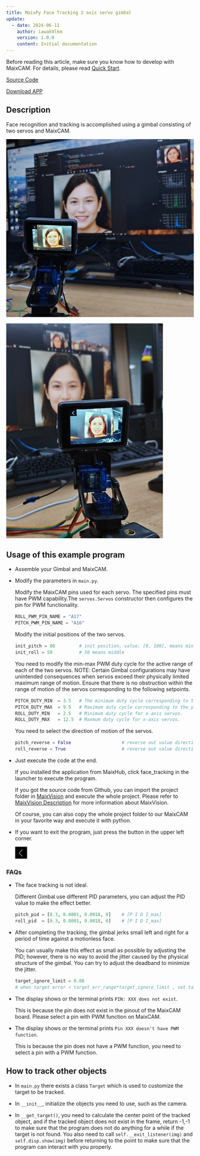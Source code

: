 ```yaml
---
title: MaixPy Face Tracking 2 axis servo gimbal
update:
  - date: 2024-06-11
    author: iawak9lkm
    version: 1.0.0
    content: Initial documentation
---
```


Before reading this article, make sure you know how to develop with MaixCAM. For details, please read [Quick Start](../README.md).

[Source Code](https://github.com/sipeed/MaixPy/blob/main/projects/app_face_tracking)

[Download APP](https://maixhub.com/app/31)

## Description

Face recognition and tracking is accomplished using a gimbal consisting of two servos and MaixCAM.

![](../../assets/face_tracking1.jpg)


![](../../assets/face_tracking2.jpg)

## Usage of this example program

* Assemble your Gimbal and MaixCAM.

* Modify the parameters in `main.py`.

  Modify the MaixCAM pins used for each servo. The specified pins must have PWM capability.The `servos.Servos` constructor then configures the pin for PWM functionality.

  ```python
  ROLL_PWM_PIN_NAME = "A17"
  PITCH_PWM_PIN_NAME = "A16"
  ```

  Modify the initial positions of the two servos.

   ```python
   init_pitch = 80         # init position, value: [0, 100], means minimum angle to maxmum angle of servo
   init_roll = 50          # 50 means middle
   ```

  You need to modify the min-max PWM duty cycle for the active range of each of the two servos. NOTE: Certain Gimbal configurations may have unintended consequences when servos exceed their physically limited maximum range of motion. Ensure that there is no obstruction within the range of motion of the servos corresponding to the following setpoints.

  ```python
  PITCH_DUTY_MIN  = 3.5   # The minimum duty cycle corresponding to the range of motion of the y-axis servo.
  PITCH_DUTY_MAX  = 9.5   # Maximum duty cycle corresponding to the y-axis servo motion range.
  ROLL_DUTY_MIN   = 2.5   # Minimum duty cycle for x-axis servos.
  ROLL_DUTY_MAX   = 12.5  # Maxmum duty cycle for x-axis servos.
  ```

  You need to select the direction of motion of the servos.

  ```python
  pitch_reverse = False                   # reverse out value direction
  roll_reverse = True                     # reverse out value direction
  ```

* Just execute the code at the end.

  If you installed the application from MaixHub, click face_tracking in the launcher to execute the program.

  If you got the source code from Github, you can import the project folder in [MaixVision](https://wiki.sipeed.com/maixvision) and execute the whole project. Please refer to [MaixVision Description](https://wiki.sipeed.com/maixpy/doc/zh/basic/maixvision.html) for more information about MaixVision.

  Of course, you can also copy the whole project folder to our MaixCAM in your favorite way and execute it with python.

* If you want to exit the program, just press the button in the upper left corner.

  ![](../../../../projects/app_face_tracking/assets/exit.jpg)

### FAQs

* The face tracking is not ideal.

  Different Gimbal use different PID parameters, you can adjust the PID value to make the effect better.

  ```python
  pitch_pid = [0.3, 0.0001, 0.0018, 0]    # [P I D I_max]
  roll_pid  = [0.3, 0.0001, 0.0018, 0]    # [P I D I_max]
  ```

* After completing the tracking, the gimbal jerks small left and right for a period of time against a motionless face.

  You can usually make this effect as small as possible by adjusting the PID; however, there is no way to avoid the jitter caused by the physical structure of the gimbal. You can try to adjust the deadband to minimize the jitter.

  ```python
  target_ignore_limit = 0.08
  # when target error < target_err_range*target_ignore_limit , set target error to 0
  ```

* The display shows or the terminal prints `PIN: XXX does not exist`.

  This is because the pin does not exist in the pinout of the MaixCAM board. Please select a pin with PWM function on MaixCAM.

* The display shows or the terminal prints `Pin XXX doesn't have PWM function`.

  This is because the pin does not have a PWM function, you need to select a pin with a PWM function.



## How to track other objects

* In `main.py` there exists a class `Target` which is used to customize the target to be tracked.

* In `__init__`, initialize the objects you need to use, such as the camera.

* In `__get_target()`, you need to calculate the center point of the tracked object, and if the tracked object does not exist in the frame, return -1,-1 to make sure that the program does not do anything for a while if the target is not found. You also need to call `self.__exit_listener(img)` and `self.disp.show(img)` before returning to the point to make sure that the program can interact with you properly.
